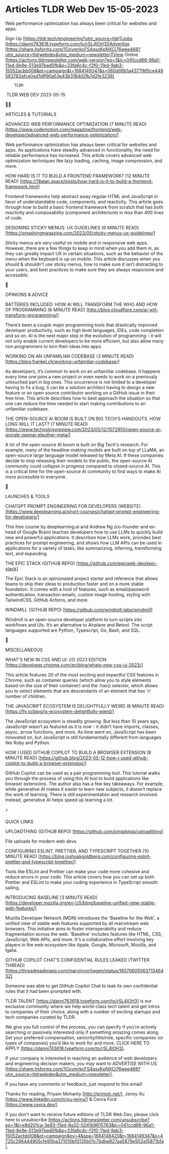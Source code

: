 # Articles TLDR Web Dev 15-05-2023

Web performance optimization has always been critical for websites and
apps.  

Sign Up [https://tldr.tech/engineering?utm_source=tldr]|Jobs
[https://danni763618.typeform.com/to/rSL4lOH3]|Advertise
[https://share.hsforms.com/1OxvmrkcFS4qsxKpNXCi76wee466?utm_source=tldrwebdev&utm_medium=newsletter]|View
Online
[https://actions.tldrnewsletter.com/web-version?ep=1&lc=041ccd68-96a1-11ed-8e9e-513e97bed5fb&p=33fa6c4c-f2f0-11ed-9ab3-15052acbb008&pt=campaign&t=1684149347&s=060d06b1a4377965ce449583782afce0ed1dff90a53e43b318dd2fb7d2fe3239]


		TLDR 

 TLDR WEB DEV 2023-05-15

🧑‍💻 

ARTICLES & TUTORIALS

ADVANCED WEB PERFORMANCE OPTIMIZATION (7 MINUTE READ)
[https://www.codemotion.com/magazine/frontend/web-developer/advanced-web-performance-optimization/]


Web performance optimization has always been critical for websites and
apps. As applications have steadily advanced in functionality, the
need for reliable performance has increased. This article covers
advanced web optimization techniques like lazy loading, caching, image
compression, and more. 

HOW HARD IS IT TO BUILD A FRONTEND FRAMEWORK? (12 MINUTE READ)
[https://18alan.space/posts/how-hard-is-it-to-build-a-frontend-framework.html]


Frontend frameworks help abstract away regular HTML and JavaScript in
favor of understandable code, components, and reactivity. This article
goes through how to build a basic frontend framework from scratch that
has both reactivity and composability (component architecture) in less
than 400 lines of code. 

DESIGNING STICKY MENUS: UX GUIDELINES (6 MINUTE READ)
[https://smashingmagazine.com/2023/05/sticky-menus-ux-guidelines/] 

Sticky menus are very useful on mobile and in responsive web apps.
However, there are a few things to keep in mind when you add them in,
as they can greatly impact UX in certain situations, such as the
behavior of the menu when the keyboard is up on mobile. This article
discusses when you should & shouldn't use sticky menus, how to make
sure it isn’t distracting to your users, and best practices to make
sure they are always responsive and accessible. 

🧠 

OPINIONS & ADVICE

BATTERIES INCLUDED: HOW AI WILL TRANSFORM THE WHO AND HOW OF
PROGRAMMING (6 MINUTE READ)
[http://blog.cloudflare.com/ai-will-transform-programming/] 

There’s been a couple major programming tools that drastically
improved developer productivity, such as high level languages, IDEs,
code completion and so on. AI is the next major step in the evolution
of programming - it will not only enable current developers to be more
efficient, but also allow many non programmers to turn their ideas
into apps. 

WORKING ON AN UNFAMILIAR CODEBASE (3 MINUTE READ)
[https://blog.frankel.ch/working-unfamiliar-codebase/] 

As developers, it’s common to work on an unfamiliar codebase. It
happens every time one joins a new project or even needs to work on a
previously untouched part in big ones. This occurrence is not limited
to a developer having to fix a bug; it can be a solution architect
having to design a new feature or an open source contributor working
on a GitHub issue in their free time. This article describes how to
best approach the situation so that one can reduce the time needed to
start making contributions to an unfamiliar codebase. 

THE OPEN-SOURCE AI BOOM IS BUILT ON BIG TECH’S HANDOUTS. HOW LONG
WILL IT LAST? (7 MINUTE READ)
[https://www.technologyreview.com/2023/05/12/1072950/open-source-ai-google-openai-eleuther-meta/]


A lot of the open-source AI boom is built on Big Tech's research. For
example, many of the headline-making models are built on top of LLaMA,
an open-source large language model released by Meta AI. If these
companies decide to stop releasing their models to the public, the
open-source AI community could collapse in progress compared to
closed-source AI. This is a critical time for the open-source AI
community to find ways to make AI more accessible to everyone. 

🚀 

LAUNCHES & TOOLS

CHATGPT PROMPT ENGINEERING FOR DEVELOPERS (WEBSITE)
[https://www.deeplearning.ai/short-courses/chatgpt-prompt-engineering-for-developers/]


This free course by deeplearning.ai and Andrew Ng (co-founder and
ex-head of Google Brain) teaches developers how to use LLMs to quickly
build new and powerful applications. It describes how LLMs work,
provides best practices for prompt engineering, and shows how LLM APIs
can be used in applications for a variety of tasks, like summarizing,
inferring, transforming text, and expanding. 

THE EPIC STACK (GITHUB REPO)
[https://github.com/epicweb-dev/epic-stack] 

The Epic Stack is an opinionated project starter and reference that
allows teams to ship their ideas to production faster and on a more
stable foundation. It comes with a host of features, such as
email/password authentication, transaction emails, custom image
hosting, styling with TailwindCSS, GitHub Actions, and more. 

WINDMILL (GITHUB REPO) [https://github.com/windmill-labs/windmill] 

Windmill is an open-source developer platform to turn scripts into
workflows and UIs. It’s an alternative to Airplane and Retool. The
script languages supported are Python, Typescript, Go, Bash, and SQL. 

🎁 

MISCELLANEOUS

WHAT'S NEW IN CSS AND UI: I/O 2023 EDITION
[https://developer.chrome.com/en/blog/whats-new-css-ui-2023/] 

This article features 20 of the most exciting and impactful CSS
features in Chrome, such as container queries (which allow you to
style elements based on the size of their container) and the :has()
selector, which allows you to select elements that are descendants of
an element that has ‘n’ number of children. 

THE JAVASCRIPT ECOSYSTEM IS DELIGHTFULLY WEIRD (6 MINUTE READ)
[https://fly.io/blog/js-ecosystem-delightfully-wierd/] 

The JavaScript ecosystem is steadily growing. But less than 10 years
ago, JavaScript wasn’t as featured as it is now - it didn’t have
imports, classes, async, arrow functions, and more. As time went on,
JavaScript has been innovated on, but JavaScript is still
fundamentally different from languages like Ruby and Python. 

HOW I USED GITHUB COPILOT TO BUILD A BROWSER EXTENSION (8 MINUTE READ)
[https://github.blog/2023-05-12-how-i-used-github-copilot-to-build-a-browser-extension/]


GitHub Copilot can be used as a pair programming tool. This tutorial
walks you through the process of using this AI tool to build
applications like browser extensions. The author also has a few key
takeaways. For example, while generative AI makes it easier to learn
new subjects, it doesn’t replace the work of learning. There is
still experimentation and research involved. Instead, generative AI
helps speed up learning a lot. 

⚡ 

QUICK LINKS

UPLOADTHING (GITHUB REPO) [https://github.com/pingdotgg/uploadthing] 

File uploads for modern web devs. 

CONFIGURING ESLINT, PRETTIER, AND TYPESCRIPT TOGETHER (10 MINUTE READ)
[https://blog.joshuakgoldberg.com/configuring-eslint-prettier-and-typescript-together/]


Tools like ESLint and Prettier can make your code more cohesive and
reduce errors in your code. This article covers how you can set up
both Prettier and ESLint to make your coding experience in TypeScript
smooth sailing. 

INTRODUCING BASELINE (3 MINUTE READ)
[https://developer.mozilla.org/en-US/blog/baseline-unified-view-stable-web-features/]


Mozilla Developer Network (MDN) introduces the 'Baseline for the Web',
a unified view of stable web features supported by all mainstream web
browsers. This initiative aims to foster interoperability and reduce
fragmentation across the web. 'Baseline' includes features like HTML,
CSS, JavaScript, Web APIs, and more. It's a collaborative effort
involving key players in the web ecosystem like Apple, Google,
Microsoft, Mozilla, and Igalia. 

GITHUB COPILOT CHAT’S CONFIDENTIAL RULES LEAKED (TWITTER THREAD)
[https://threadreaderapp.com/marvinvonhagen/status/1657060506371346432]


Someone was able to get GitHub Copilot Chat to leak its own
confidential rules that it had been prompted with. 

TLDR TALENT [https://danni763618.typeform.com/to/rSL4lOH3] is our
exclusive community where we help world-class tech talent and get
intros to companies of their choice, along with a number of exciting
startups and tech companies curated by TLDR.

We give you full control of the process, you can specify if you’re
actively searching or passively interested only if something amazing
comes along. Set your preferred compensation, seniority/title/role,
specific companies (or types of companies) you’d like to work for
and more. CLICK HERE TO APPLY
[https://danni763618.typeform.com/to/rSL4lOH3].

If your company is interested in reaching an audience of web
developers and engineering decision makers, you may want to ADVERTISE
WITH US
[https://share.hsforms.com/1OxvmrkcFS4qsxKpNXCi76wee466?utm_source=tldrwebdev&utm_medium=newsletter].


If you have any comments or feedback, just respond to this email! 

Thanks for reading, 
Priyam Mohanty [http://primoh.net/], Jenny Xu
[https://www.linkedin.com/in/xu-jenny/] & Ceora Ford
[https://www.ceora.dev/] 

If you don't want to receive future editions of TLDR Web Dev,
please click here to unsubscribe
[https://actions.tldrnewsletter.com/unsubscribe?ep=1&l=e8d201ca-3e93-11ed-9a32-0241b9615763&lc=041ccd68-96a1-11ed-8e9e-513e97bed5fb&p=33fa6c4c-f2f0-11ed-9ab3-15052acbb008&pt=campaign&pv=4&spa=1684148420&t=1684149347&s=4725c296444905cfe95ba371010bf0135b01c7bdbe827aa5879e502a15871bfa].


 